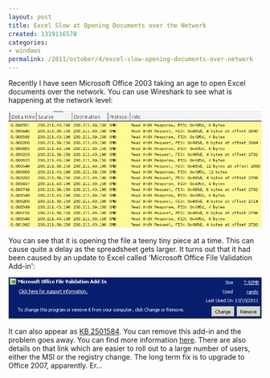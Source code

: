 ```yaml
---
layout: post
title: Excel Slow at Opening Documents over the Network
created: 1319116578
categories:
- windows
permalink: /2011/october/4/excel-slow-opening-documents-over-network
---
```

Recently I have seen Microsoft Office 2003 taking an age to open Excel documents over the network. You can use Wireshark to see what is happening at the network level:

<img alt="s l o w " src="/images/ws.gif" />

You can see that it is opening the file a teeny tiny piece at a time. This can cause quite a delay as the spreadsheet gets larger. It turns out that it had been caused by an update to Excel called 'Microsoft Office File Validation Add-in':

<img alt="humm" src="/images/mofvai.gif" />

It can also appear as <a href="http://support.microsoft.com/default.aspx?scid=kb;en-US;2501584">KB 2501584</a>. You can remove this add-in and the problem goes away. You can find more information <a href="http://support.microsoft.com/kb/2570623">here</a>. There are also details on that link which are easier to roll out to a large number of users, either the MSI or the registry change. The long term fix is&nbsp;to upgrade to Office 2007, apparently. Er...
